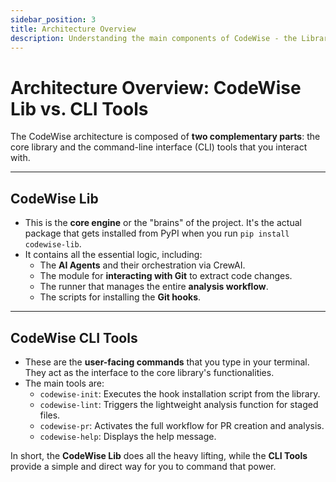 ```yaml
---
sidebar_position: 3
title: Architecture Overview
description: Understanding the main components of CodeWise - the Library vs. the CLI Tools.
---
```


# Architecture Overview: CodeWise Lib vs. CLI Tools

The CodeWise architecture is composed of **two complementary parts**: the core library and the command-line interface (CLI) tools that you interact with.

---

##  CodeWise Lib

-   This is the **core engine** or the "brains" of the project. It's the actual package that gets installed from PyPI when you run `pip install codewise-lib`.
-   It contains all the essential logic, including:
    -   The **AI Agents** and their orchestration via CrewAI.
    -   The module for **interacting with Git** to extract code changes.
    -   The runner that manages the entire **analysis workflow**.
    -   The scripts for installing the **Git hooks**.

---

##  CodeWise CLI Tools

-   These are the **user-facing commands** that you type in your terminal. They act as the interface to the core library's functionalities.
-   The main tools are:
    -   `codewise-init`: Executes the hook installation script from the library.
    -   `codewise-lint`: Triggers the lightweight analysis function for staged files.
    -   `codewise-pr`: Activates the full workflow for PR creation and analysis.
    -   `codewise-help`: Displays the help message.

In short, the **CodeWise Lib** does all the heavy lifting, while the **CLI Tools** provide a simple and direct way for you to command that power.